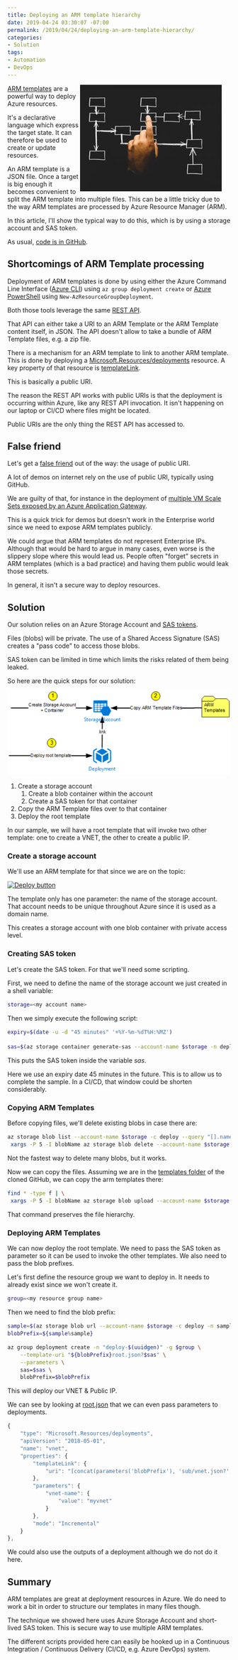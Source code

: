 ```yaml
---
title: Deploying an ARM template hierarchy
date: 2019-04-24 03:30:07 -07:00
permalink: /2019/04/24/deploying-an-arm-template-hierarchy/
categories:
- Solution
tags:
- Automation
- DevOps
---
```

<img style="float:right;padding-right:20px;" title="From pexels.com" src="/assets/posts/2019/2/deploying-an-arm-template-hierarchy/chalk-company-conceptual-533189-e1555953696631.jpg" />

<a href="https://docs.microsoft.com/en-us/azure/azure-resource-manager/resource-group-authoring-templates">ARM templates</a> are a powerful way to deploy Azure resources.

It's a declarative language which express the target state.  It can therefore be used to create or update resources.

An ARM template is a JSON file.  Once a target is big enough it becomes convenient to split the ARM template into multiple files.  This can be a little tricky due to the way ARM templates are processed by Azure Resource Manager (ARM).

In this article, I'll show the typical way to do this, which is by using a storage account and SAS token.

As usual, <a href="https://github.com/vplauzon/devops/tree/master/multiple-templates">code is in GitHub</a>.

<h2>Shortcomings of ARM Template processing</h2>

Deployment of ARM templates is done by using either the Azure Command Line Interface (<a href="https://docs.microsoft.com/en-us/cli/azure/install-azure-cli?view=azure-cli-latest">Azure CLI</a>) using <code>az group deployment create</code> or <a href="https://docs.microsoft.com/en-us/powershell/azure/overview?view=azps-1.7.0">Azure PowerShell</a> using <code>New-AzResourceGroupDeployment</code>.

Both those tools leverage the same <a href="https://docs.microsoft.com/en-us/azure/azure-resource-manager/resource-group-template-deploy-rest">REST API</a>.

That API can either take a URI to an ARM Template or the ARM Template content itself, in JSON.  The API doesn't allow to take a bundle of ARM Template files, e.g. a zip file.

There is a mechanism for an ARM template to link to another ARM template.  This is done by deploying a <a href="https://docs.microsoft.com/en-ca/azure/templates/microsoft.resources/2018-05-01/deployments">Microsoft.Resources/deployments</a> resource.  A key property of that resource is <a href="https://docs.microsoft.com/en-ca/azure/templates/microsoft.resources/2018-05-01/deployments#TemplateLink">templateLink</a>.

This is basically a public URI.

The reason the REST API works with public URIs is that the deployment is occurring within Azure, like any REST API invocation.  It isn't happening on our laptop or CI/CD where files might be located.

Public URIs are the only thing the REST API has accessed to.

<h2>False friend</h2>

Let's get a <a href="https://en.wikipedia.org/wiki/False_friend">false friend</a> out of the way:  the usage of public URI.

A lot of demos on internet rely on the use of public URI, typically using GitHub.

We are guilty of that, for instance in the deployment of <a href="https://github.com/vplauzon/app-gateway/blob/master/vmss-path-routing-windows/azuredeploy.json">multiple VM Scale Sets exposed by an Azure Application Gateway</a>.

This is a quick trick for demos but doesn't work in the Enterprise world since we need to expose ARM templates publicly.

We could argue that ARM templates do not represent Enterprise IPs.  Although that would be hard to argue in many cases, even worse is the slippery slope where this would lead us.  People often "forget" secrets in ARM templates (which is a bad practice) and having them public would leak those secrets.

In general, it isn't a secure way to deploy resources.

<h2>Solution</h2>

Our solution relies on an Azure Storage Account and <a href="https://docs.microsoft.com/en-us/azure/storage/common/storage-dotnet-shared-access-signature-part-1">SAS tokens</a>.

Files (blobs) will be private.  The use of a Shared Access Signature (SAS) creates a "pass code" to access those blobs.

SAS token can be limited in time which limits the risks related of them being leaked.

So here are the quick steps for our solution:

<img src="/assets/posts/2019/2/deploying-an-arm-template-hierarchy/multi-arms-1.png" alt="Solution" />

<ol>
<li>Create a storage account

<ol>
<li>Create a blob container within the account</li>
<li>Create a SAS token for that container</li>
</ol></li>
<li>Copy the ARM Template files over to that container</li>
<li>Deploy the root template</li>
</ol>

In our sample, we will have a root template that will invoke two other template:  one to create a VNET, the other to create a public IP.

<h3>Create a storage account</h3>

We'll use an ARM template for that since we are on the topic:

<a href="https://raw.githubusercontent.com/vplauzon/devops/master/multiple-templates/deploy-storage.json"><img src="http://azuredeploy.net/deploybutton.png" alt="Deploy button" /></a>

The template only has one parameter:  the name of the storage account.  That account needs to be unique throughout Azure since it is used as a domain name.

This creates a storage account with one blob container with private access level.

<h3>Creating SAS token</h3>

Let's create the SAS token.  For that we'll need some scripting.

First, we need to define the name of the storage account we just created in a shell variable:

```bash
storage=<my account name>
```

Then we simply execute the following script:

```bash
expiry=$(date -u -d "45 minutes" '+%Y-%m-%dT%H:%MZ')

sas=$(az storage container generate-sas --account-name $storage -n deploy --https-only --permissions r --expiry $expiry -o tsv)
```

This puts the SAS token inside the variable <em>sas</em>.

Here we use an expiry date 45 minutes in the future.  This is to allow us to complete the sample.  In a CI/CD, that window could be shorten considerably.

<h3>Copying ARM Templates</h3>

Before copying files, we'll delete existing blobs in case there are:

```bash
az storage blob list --account-name $storage -c deploy --query "[].name" -o tsv | \
 xargs -P 5 -I blobName az storage blob delete --account-name $storage -c deploy -n blobName
```

Not the fastest way to delete many blobs, but it works.

Now we can copy the files.  Assuming we are in the <a href="https://github.com/vplauzon/devops/tree/master/multiple-templates/templates">templates folder</a> of the cloned GitHub, we can copy the arm templates there:

```bash
find * -type f | \
 xargs -P 5 -I blobName az storage blob upload --account-name $storage -c deploy --name blobName -f blobName
```

That command preserves the file hierarchy.

<h3>Deploying ARM Templates</h3>

We can now deploy the root template.  We need to pass the SAS token as parameter so it can be used to invoke the other templates.  We also need to pass the blob prefixes.

Let's first define the resource group we want to deploy in.  It needs to already exist since we won't create it.

```bash
group=<my resource group name>
```

Then we need to find the blob prefix:

```bash
sample=$(az storage blob url --account-name $storage -c deploy -n sample -o tsv)
blobPrefix=${sample%sample}
```

```bash
az group deployment create -n "deploy-$(uuidgen)" -g $group \
    --template-uri "${blobPrefix}root.json?$sas" \
    --parameters \
    sas=$sas \
    blobPrefix=$blobPrefix
```

This will deploy our VNET &amp; Public IP.

We can see by looking at <a href="https://github.com/vplauzon/devops/blob/master/multiple-templates/templates/root.json">root.json</a> that we can even pass parameters to deployments.

```JavaScript
{
    "type": "Microsoft.Resources/deployments",
    "apiVersion": "2018-05-01",
    "name": "vnet",
    "properties": {
        "templateLink": {
            "uri": "[concat(parameters('blobPrefix'), 'sub/vnet.json?', parameters('sas'))]"
        },
        "parameters": {
            "vnet-name": {
                "value": "myvnet"
            }
        },
        "mode": "Incremental"
    }
},
```

We could also use the outputs of a deployment although we do not do it here.

<h2>Summary</h2>

ARM templates are great at deployment resources in Azure.  We do need to work a bit in order to structure our templates in many files though.

The technique we showed here uses Azure Storage Account and short-lived SAS token.  This is secure way to use multiple ARM templates.

The different scripts provided here can easily be hooked up in a Continuous Integration / Continuous Delivery (CI/CD, e.g. Azure DevOps) system.